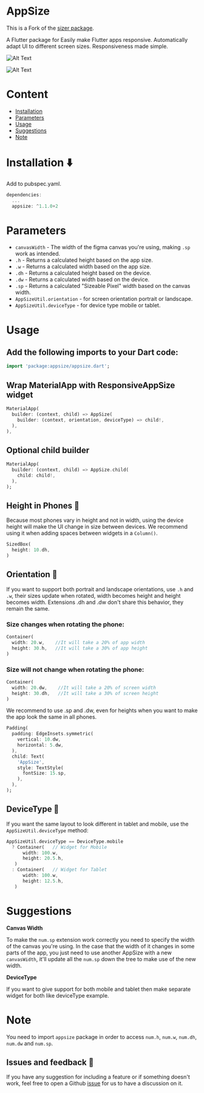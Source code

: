 # AppSize

This is a Fork of the [sizer package](https://github.com/TechnoUrmish/sizer).

A Flutter package for Easily make Flutter apps responsive. Automatically adapt UI to different screen sizes. Responsiveness made simple.

![Alt Text](https://raw.githubusercontent.com/TechnoUrmish/sizer/master/example/images/img_ss_with_lib.png)

![Alt Text](https://raw.githubusercontent.com/TechnoUrmish/sizer/master/example/images/img_ss_without_lib.png)

# Content

- [Installation](#installation)
- [Parameters](#parameters)
- [Usage](#usage)
- [Suggestions](#suggestions)
- [Note](#note)


# Installation ⬇️
Add to pubspec.yaml.
```dart
dependencies:
  ...
  appsize: ^1.1.0+2
```

# Parameters

* `canvasWidth` - The width of the figma canvas you're using, making `.sp` work as intended.
* `.h` - Returns a calculated height based on the app size.
* `.w` - Returns a calculated width based on the app size.
* `.dh` - Returns a calculated height based on the device.
* `.dw` - Returns a calculated width based on the device.
* `.sp` - Returns a calculated "Sizeable Pixel" width based on the canvas width.
* `AppSizeUtil.orientation` - for screen orientation portrait or landscape.
* `AppSizeUtil.deviceType` - for device type mobile or tablet.

# Usage

## Add the following imports to your Dart code:
```dart
import 'package:appsize/appsize.dart';
```

## Wrap MaterialApp with ResponsiveAppSize widget
```dart
MaterialApp(
  builder: (context, child) => AppSize(
    builder: (context, orientation, deviceType) => child!,
  ),
),
```
## Optional child builder
```dart
MaterialApp(
  builder: (context, child) => AppSize.child(
    child: child!,
  ),
);
```

## Height in Phones 📏
Because most phones vary in height and not in width, using the device height will make the UI change in size between devices. We recommend using it when adding spaces between widgets in a `Column()`.
```dart
SizedBox(
  height: 10.dh,
)
```

## Orientation 🔄

If you want to support both portrait and landscape orientations, use `.h` and `.w`, their sizes update when rotated, width becomes height and height becomes width. Extensions .dh and .dw don't share this behavior, they remain the same.

### Size changes when rotating the phone:
```dart
Container(
  width: 20.w,    //It will take a 20% of app width
  height: 30.h,   //It will take a 30% of app height
)
```

### Size will not change when rotating the phone:
```dart
Container(
  width: 20.dw,    //It will take a 20% of screen width
  height: 30.dh,   //It will take a 30% of screen height
)
```

We recommend to use .sp and .dw, even for heights when you want to make the app look the same in all phones.
```dart
Padding(
  padding: EdgeInsets.symmetric(
    vertical: 10.dw,
    horizontal: 5.dw,
  ),
  child: Text(
    'AppSize',
    style: TextStyle(
      fontSize: 15.sp,
    ),
  ),
);
```

## DeviceType 📱

If you want the same layout to look different in tablet and mobile, use the ``AppSizeUtil.deviceType`` method:

```dart
AppSizeUtil.deviceType == DeviceType.mobile
  ? Container(   // Widget for Mobile
      width: 100.w,
      height: 20.5.h,
   )
  : Container(   // Widget for Tablet
      width: 100.w,
      height: 12.5.h,
   )
```

# Suggestions

**Canvas Width**

To make the `num.sp` extension work correctly you need to specify the width of the canvas you're using. In the case that the width of it changes in some parts of the app, you just need to use another AppSize with a new `canvasWidth`, it'll update all the `num.sp` down the tree to make use of the new width.

**DeviceType**

If you want to give support for both mobile and tablet then make separate widget for both like deviceType example.

# Note

You need to import `appsize` package in order to access `num.h`, `num.w`, `num.dh`, `num.dw` and `num.sp`.
## Issues and feedback 💭

If you have any suggestion for including a feature or if something doesn't work, feel free to open a Github [issue](https://github.com/NazarenoCavazzon/AppSize/issues) for us to have a discussion on it.